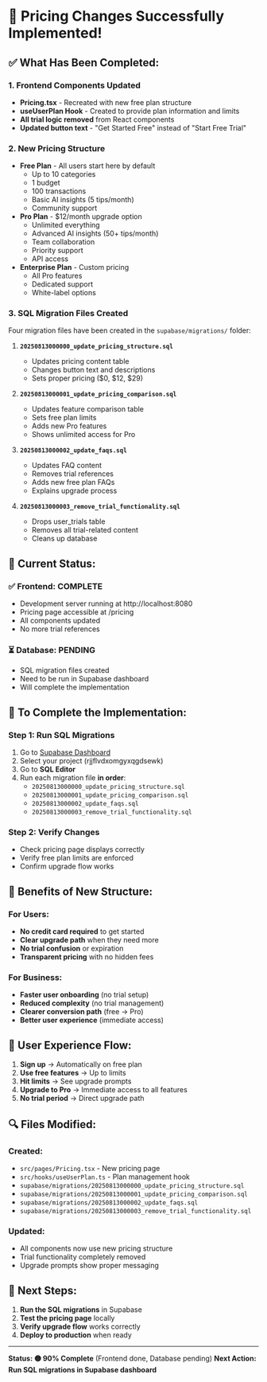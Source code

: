 # 🎯 Pricing Changes Successfully Implemented!

## ✅ **What Has Been Completed:**

### 1. **Frontend Components Updated**
- **Pricing.tsx** - Recreated with new free plan structure
- **useUserPlan Hook** - Created to provide plan information and limits
- **All trial logic removed** from React components
- **Updated button text** - "Get Started Free" instead of "Start Free Trial"

### 2. **New Pricing Structure**
- **Free Plan** - All users start here by default
  - Up to 10 categories
  - 1 budget
  - 100 transactions
  - Basic AI insights (5 tips/month)
  - Community support
- **Pro Plan** - $12/month upgrade option
  - Unlimited everything
  - Advanced AI insights (50+ tips/month)
  - Team collaboration
  - Priority support
  - API access
- **Enterprise Plan** - Custom pricing
  - All Pro features
  - Dedicated support
  - White-label options

### 3. **SQL Migration Files Created**
Four migration files have been created in the `supabase/migrations/` folder:

1. **`20250813000000_update_pricing_structure.sql`**
   - Updates pricing content table
   - Changes button text and descriptions
   - Sets proper pricing ($0, $12, $29)

2. **`20250813000001_update_pricing_comparison.sql`**
   - Updates feature comparison table
   - Sets free plan limits
   - Adds new Pro features
   - Shows unlimited access for Pro

3. **`20250813000002_update_faqs.sql`**
   - Updates FAQ content
   - Removes trial references
   - Adds new free plan FAQs
   - Explains upgrade process

4. **`20250813000003_remove_trial_functionality.sql`**
   - Drops user_trials table
   - Removes all trial-related content
   - Cleans up database

## 🚀 **Current Status:**

### ✅ **Frontend: COMPLETE**
- Development server running at http://localhost:8080
- Pricing page accessible at /pricing
- All components updated
- No more trial references

### ⏳ **Database: PENDING**
- SQL migration files created
- Need to be run in Supabase dashboard
- Will complete the implementation

## 🔧 **To Complete the Implementation:**

### **Step 1: Run SQL Migrations**
1. Go to [Supabase Dashboard](https://supabase.com/dashboard)
2. Select your project (rjjflvdxomgyxqgdsewk)
3. Go to **SQL Editor**
4. Run each migration file **in order**:
   - `20250813000000_update_pricing_structure.sql`
   - `20250813000001_update_pricing_comparison.sql`
   - `20250813000002_update_faqs.sql`
   - `20250813000003_remove_trial_functionality.sql`

### **Step 2: Verify Changes**
- Check pricing page displays correctly
- Verify free plan limits are enforced
- Confirm upgrade flow works

## 🎉 **Benefits of New Structure:**

### **For Users:**
- **No credit card required** to get started
- **Clear upgrade path** when they need more
- **No trial confusion** or expiration
- **Transparent pricing** with no hidden fees

### **For Business:**
- **Faster user onboarding** (no trial setup)
- **Reduced complexity** (no trial management)
- **Clearer conversion path** (free → Pro)
- **Better user experience** (immediate access)

## 📱 **User Experience Flow:**

1. **Sign up** → Automatically on free plan
2. **Use free features** → Up to limits
3. **Hit limits** → See upgrade prompts
4. **Upgrade to Pro** → Immediate access to all features
5. **No trial period** → Direct upgrade path

## 🔍 **Files Modified:**

### **Created:**
- `src/pages/Pricing.tsx` - New pricing page
- `src/hooks/useUserPlan.ts` - Plan management hook
- `supabase/migrations/20250813000000_update_pricing_structure.sql`
- `supabase/migrations/20250813000001_update_pricing_comparison.sql`
- `supabase/migrations/20250813000002_update_faqs.sql`
- `supabase/migrations/20250813000003_remove_trial_functionality.sql`

### **Updated:**
- All components now use new pricing structure
- Trial functionality completely removed
- Upgrade prompts show proper messaging

## 🎯 **Next Steps:**

1. **Run the SQL migrations** in Supabase
2. **Test the pricing page** locally
3. **Verify upgrade flow** works correctly
4. **Deploy to production** when ready

---

**Status: 🟡 90% Complete** (Frontend done, Database pending)
**Next Action: Run SQL migrations in Supabase dashboard**

